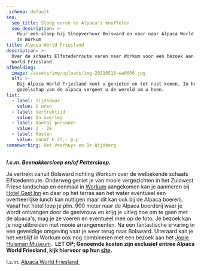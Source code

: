 ```yaml
---
_schema: default
seo:
  seo_title: Sloep varen en Alpaca's knuffelen
  seo_description: >-
    Huur een sloep bij Sloepverhuur Bolsward en vaar naar Alpaca World Friesland
    in Workum 
title: Alpaca World Friesland
description: >-
  Over de schaats Elfstedenroute varen naar Workum voor een bezoek aan Alpaca
  World Friesland. 
afbeelding:
  image: /assets/img/uploads/img-20210516-wa0006.jpg
  alt: >-
    Bij Alpaca World Friesland kunt u genieten en tot rust komen. In het
    gezelschap van de alpaca vergeet u de wereld om u heen. 
list:
  - label: Tijdsduur
    value: 6 uren
  - label: Vertrektijd
    value: In overleg
  - label: Aantal personen
    value: 2 - 28
  - label: Kosten
    value: Vanaf € 25,- p.p
samenwerking: Het Veerhuys en De Wijnberg
---
```


***I.c.m. Beenakkersloep en/of Pettersloep.***

Je vertrekt vanuit Bolsward richting Workum over de welbekende schaats Elfstedenroute. Onderweg geniet je van mooie vergezichten in het Zuidwest Friese landschap en eenmaal in <a target="_blank" rel="noopener" href="https://workum.nl">Workum</a> aangekomen kan je aanmeren bij <a target="_blank" rel="noopener" href="https://www.hotelgastinn.nl">Hotel Gast Inn</a>&nbsp;en daar op het terras aan het water eventueel een overheerlijke lunch kan nuttigen maar dit kan ook bij de Alpaca boererij. Vanaf het hotel loop je plm. 900 meter naar de Alpaca boerderij waar je wordt ontvangen door de gastvrouw en krijg je uitleg hoe om te gaan met de alpaca's, mag je ze voeren en eventueel mee op de foto. Je bezoek kan je nog uitbreiden met mooie arrangementen. Na een fantastische ervaring in een geweldige omgeving vaar je weer terug naar Bolsward. Uiteraard kan je het verblijf in Workum ook nog combineren met een bezoek aan het <a target="_blank" rel="noopener" href="https://www.jopiehuismanmuseum.nl">Jopie Huisman Museum</a>. &nbsp;**LET OP; Genoemde kosten zijn exclusief entree Alpaca World Friesland, kijk hiervoor op hun <a target="_blank" rel="noopener" href="https://www.alpacaworldfriesland.nl">site</a>.**

I.s.m. <a target="_blank" rel="noopener" href="https://www.alpacaworldfriesland.nl">Alpaca World Friesland&nbsp;</a>
